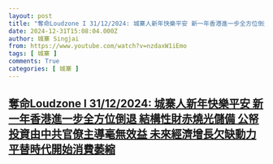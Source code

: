 ```yaml
---
layout: post
title: "奪命Loudzone I 31/12/2024: 城寨人新年快樂平安 新一年香港進一步全方位倒退 結構性財赤燒光儲備 公帑投資由中共官僚主導毫無效益 未來經濟增長欠缺動力 平替時代開始消費萎縮"
date: 2024-12-31T15:08:04.000Z
author: 城寨 Singjai
from: https://www.youtube.com/watch?v=nzdaxW1iEmo
tags: [ 城寨 ]
comments: True
categories: [ 城寨 ]
---
```

<!--1735657684000-->
[奪命Loudzone I 31/12/2024: 城寨人新年快樂平安 新一年香港進一步全方位倒退 結構性財赤燒光儲備 公帑投資由中共官僚主導毫無效益 未來經濟增長欠缺動力 平替時代開始消費萎縮](https://www.youtube.com/watch?v=nzdaxW1iEmo)
------

<div>

</div>
